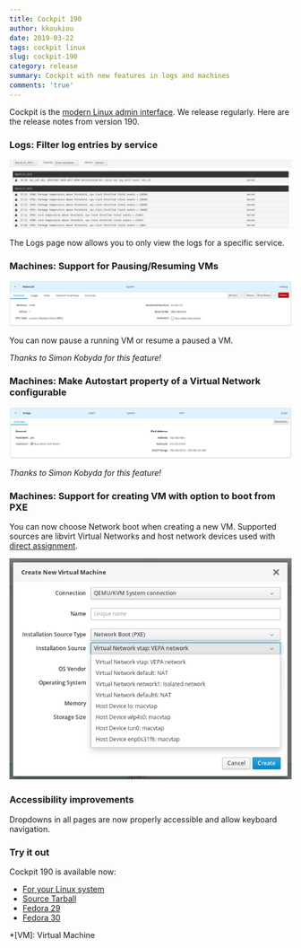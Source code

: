 ```yaml
---
title: Cockpit 190
author: kkoukiou
date: 2019-03-22
tags: cockpit linux
slug: cockpit-190
category: release
summary: Cockpit with new features in logs and machines
comments: 'true'
---
```


Cockpit is the [modern Linux admin interface](https://cockpit-project.org/). We
release regularly.  Here are the release notes from version 190.

### Logs: Filter log entries by service

![Filtering logs by service](/images/logs-filter-service-name.png)

The Logs page now allows you to only view the logs for a specific service.

### Machines: Support for Pausing/Resuming VMs

![Pause and Resume operations for VMs](/images/machines-pause-resume.png)

You can now pause a running VM or resume a paused a VM.

_Thanks to Simon Kobyda for this feature!_

### Machines: Make Autostart property of a Virtual Network configurable

![Autostart property for Virtual Networks](/images/machines-virtual-network-autostart.png)

_Thanks to Simon Kobyda for this feature!_

### Machines: Support for creating VM with option to boot from PXE

You can now choose Network boot when creating a new VM. Supported sources are
libvirt Virtual Networks and host network devices used with
[direct assignment](https://libvirt.org/formatdomain.html#elementsNICSDirect).

![Create VM with Network boot](/images/machines-pxe-boot.png)

### Accessibility improvements

Dropdowns in all pages are now properly accessible and allow keyboard navigation.

### Try it out

Cockpit 190 is available now:

 * [For your Linux system](https://cockpit-project.org/running.html)
 * [Source Tarball](https://github.com/cockpit-project/cockpit/releases/tag/190)
 * [Fedora 29](https://bodhi.fedoraproject.org/updates/cockpit-190-1.fc29)
 * [Fedora 30](https://bodhi.fedoraproject.org/updates/cockpit-190-1.fc30)

*[VM]: Virtual Machine
